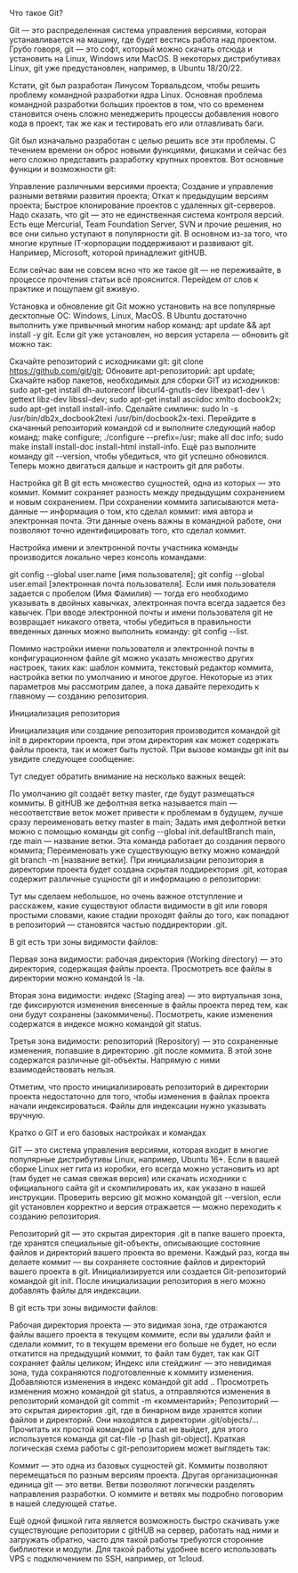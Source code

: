 Что такое Git?

Git — это распределенная система управления версиями, которая устанавливается на машину, где будет вестись работа над проектом. Грубо говоря, git — это софт, который можно скачать отсюда и установить на Linux, Windows или MacOS. В некоторых дистрибутивах Linux, git уже предустановлен, например, в Ubuntu 18/20/22.

Кстати, git был разработан Линусом Торвальдсом, чтобы решить проблему командной разработки ядра Linux. Основная проблема командной разработки больших проектов в том, что со временем становится очень сложно менеджерить процессы добавления нового кода в проект, так же как и тестировать его или отлавливать баги.

Git был изначально разработан с целью решить все эти проблемы. С течением времени он оброс новыми функциями, фишками и сейчас без него сложно представить разработку крупных проектов. Вот основные функции и возможности git:

Управление различными версиями проекта;
Создание и управление разными ветвями развития проекта;
Откат к предыдущим версиям проекта;
Быстрое клонирование проектов с удаленных git-серверов.
Надо сказать, что git — это не единственная система контроля версий. Есть еще Mercurial, Team Foundation Server, SVN и прочие решения, но все они сильно уступают в популярности git. В основном из-за того, что многие крупные IT-корпорации поддерживают и развивают git. Например, Microsoft, которой принадлежит gitHUB.

Если сейчас вам не совсем ясно что же такое git — не переживайте, в процессе прочтения статьи всё прояснится. Перейдем от слов к практике и пощупаем git вживую.

Установка и обновление git
Git можно установить на все популярные десктопные ОС: Windows, Linux, MacOS. В Ubuntu достаточно выполнить уже привычный многим набор команд: apt update && apt install -y git. Если git уже установлен, но версия устарела — обновить git можно так:

Скачайте репозиторий с исходниками git: git clone https://github.com/git/git;
Обновите apt-репозиторий: apt update;
Скачайте набор пакетов, необходимых для сборки GIT из исходников:
sudo apt-get install dh-autoreconf libcurl4-gnutls-dev libexpat1-dev \ gettext libz-dev libssl-dev;
sudo apt-get install asciidoc xmlto docbook2x;
sudo apt-get install install-info.
Сделайте симлинк: sudo ln -s /usr/bin/db2x_docbook2texi /usr/bin/docbook2x-texi.
Перейдите в скачанный репозиторий командой cd и выполните следующий набор команд:
make configure;
./configure --prefix=/usr;
make all doc info;
sudo make install install-doc install-html install-info.
Ещё раз выполните команду git --version, чтобы убедиться, что git успешно обновился. Теперь можно двигаться дальше и настроить git для работы.

Настройка git
В git есть множество сущностей, одна из которых — это коммит. Коммит сохраняет разность между предыдущим сохранением и новым сохранением. При сохранении коммита записываются мета-данные — информация о том, кто сделал коммит: имя автора и электронная почта. Эти данные очень важны в командной работе, они позволяют точно идентифицировать того, кто сделал коммит.

Настройка имени и электронной почты участника команды производится локально через консоль командами:

git config --global user.name [имя пользователя];
git config --global user.email [электронная почта пользователя].
Если имя пользователя задается с пробелом (Имя Фамилия) — тогда его необходимо указывать в двойных кавычках, электронная почта всегда задается без кавычек. При вводе электронной почты и имени пользователя git не возвращает никакого ответа, чтобы убедиться в правильности введенных данных можно выполнить команду: git config --list.


Помимо настройки имени пользователя и электронной почты в конфигурационном файле git можно указать множество других настроек, таких как: шаблон коммита, текстовый редактор коммита, настройка ветки по умолчанию и многое другое. Некоторые из этих параметров мы рассмотрим далее, а пока давайте переходить к главному — созданию репозитория.



Инициализация репозитория

Инициализация или создание репозитория производится командой git init в директории проекта, при этом директория как может содержать файлы проекта, так и может быть пустой. При вызове команды git init вы увидите следующее сообщение:


Тут следует обратить внимание на несколько важных вещей:

По умолчанию git создаёт ветку master, где будут размещаться коммиты. В gitHUB же дефолтная ветка называется main — несоответствие веток может привести к проблемам в будущем, лучше сразу переименовать ветку master в main;
Задать имя дефолтной ветки можно с помощью команды git config --global init.defaultBranch main, где main — название ветки. Эта команда работает до создания первого коммита;
Переименовать уже существующую ветку можно командой git branch -m [название ветки].
При инициализации репозитория в директории проекта будет создана скрытая поддиректория .git, которая содержит различные сущности git и информацию о репозитории:


Тут мы сделаем небольшое, но очень важное отступление и расскажем, какие существуют области видимости в git или говоря простыми словами, какие стадии проходят файлы до того, как попадают в репозиторий — становятся частью поддиректории .git.

В git есть три зоны видимости файлов:


Первая зона видимости: рабочая директория (Working directory) — это директория, содержащая файлы проекта. Просмотреть все файлы в директории можно командой ls -la.

Вторая зона видимости: индекс (Staging area) — это виртуальная зона, где фиксируются изменения внесенные в файлы проекта перед тем, как они будут сохранены (закоммичены). Посмотреть, какие изменения содержатся в индексе можно командой git status.

Третья зона видимости: репозиторий (Repository) — это сохраненные изменения, попавшие в директорию .git после коммита. В этой зоне содержатся различные git-объекты. Напрямую с ними взаимодействовать нельзя.

Отметим, что просто инициализировать репозиторий в директории проекта недостаточно для того, чтобы изменения в файлах проекта начали индексироваться. Файлы для индексации нужно указывать вручную.


Кратко о GIT и его базовых настройках и командах

GIT — это система управления версиями, которая входит в многие популярные дистрибутивы Linux, например, Ubuntu 16+. Если в вашей сборке Linux нет гита из коробки, его всегда можно установить из apt (там будет не самая свежая версия) или скачать исходники с официального сайта git и скомпилировать их, как указано в нашей инструкции. Проверить версию git можно командой git --version, если git установлен корректно и версия отражается — можно переходить к созданию репозитория.

Репозиторий git — это скрытая директория .git в папке вашего проекта, где хранятся специальные git-объекты, описывающие состояние файлов и директорий вашего проекта во времени. Каждый раз, когда вы делаете коммит — вы сохраняете состояние файлов и директорий вашего проекта в git. Инициализируется или создается Git-репозиторий командой git init. После инициализации репозитория в него можно добавлять файлы для индексации.

В git есть три зоны видимости файлов:

Рабочая директория проекта — это видимая зона, где отражаются файлы вашего проекта в текущем коммите, если вы удалили файл и сделали коммит, то в текущем времени его больше не будет, но если откатится на предыдущий коммит, то файл там будет, так как GIT сохраняет файлы целиком;
Индекс или стейджинг — это невидимая зона, туда сохраняются подготовленные к коммиту изменения. Добавляются изменения в индекс командой git add .. Просмотреть изменения можно командой git status, а отправляются изменения в репозиторий командой git commit -m «комментарий»;
Репозиторий — это скрытая директория .git, где в бинарном виде хранятся копии файлов и директорий. Они находятся в директории .git/objects/… Прочитать их простой командой типа cat не выйдет, для этого используется команда git cat-file -p [hash git-object].
Краткая логическая схема работы с git-репозиторием может выглядеть так:


Коммит — это одна из базовых сущностей git. Коммиты позволяют перемещаться по разным версиям проекта. Другая организационная единица git — это ветви. Ветви позволяют логически разделять направления разработки. О коммите и ветвях мы подробно поговорим в нашей следующей статье.

Ещё одной фишкой гита является возможность быстро скачивать уже существующие репозитории с gitHUB на сервер, работать над ними и загружать обратно, часто для такой работы требуются сторонние библиотеки и модули. Для такой работы удобнее всего использовать VPS с подключением по SSH, например, от 1cloud.



